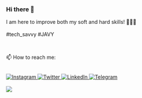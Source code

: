 ### Hi there 👋
I am here to improve both my soft and hard skills! 👩🏻‍💻
<br/>
<br/>
#tech_savvy #JAVY

<br/>

📫 How to reach me:

<br/>
<a href="https://instagram.com/snejatians">
  <img alt="Instagram" src="https://img.shields.io/badge/Instagram%20-%23E4405F.svg?&style=for-the-badge&logo=Instagram&logoColor=white"/>
  </a>
<a href="https://twitter.com/persianschatzi"><img alt="Twitter" src="https://img.shields.io/badge/Twitter%20-%231DA1F2.svg?&style=for-the-badge&logo=Twitter&logoColor=white"/>
  </a>
  <a href="https://linkedin.com/in/nejatians"><img alt="LinkedIn" src="https://img.shields.io/badge/linkedin%20-%230077B5.svg?&style=for-the-badge&logo=linkedin&logoColor=white"/>
  </a>
  <a href="https://t.me/nejatians">	<img alt="Telegram" src="https://img.shields.io/badge/Telegram-2CA5E0?style=for-the-badge&logo=telegram&logoColor=white" />
  </a>
  
<br/>
  <br/>
<img src="https://komarev.com/ghpvc/?username=nejatian&color=D8BFD8&style=flat">



<!--
**nejatian/Nejatian** is a ✨ _special_ ✨ repository because its `README.md` (this file) appears on your GitHub profile.

Here are some ideas to get you started:

- 🔭 I’m currently working on ...
- 🌱 I’m currently learning ...
- 👯 I’m looking to collaborate on ...
- 🤔 I’m looking for help with ...
- 💬 Ask me about ...
- 📫 How to reach me: ...
- 😄 Pronouns: ...
- ⚡ Fun fact: ...
-->
